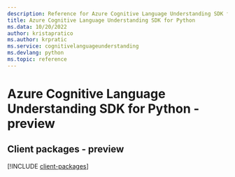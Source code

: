 ```yaml
---
description: Reference for Azure Cognitive Language Understanding SDK for Python
title: Azure Cognitive Language Understanding SDK for Python
ms.data: 10/20/2022
author: kristapratico
ms.author: krpratic
ms.service: cognitivelanguageunderstanding
ms.devlang: python
ms.topic: reference
---
```

# Azure Cognitive Language Understanding SDK for Python - preview

## Client packages - preview
[!INCLUDE [client-packages](cognitive-language-understanding-client-index.md)]